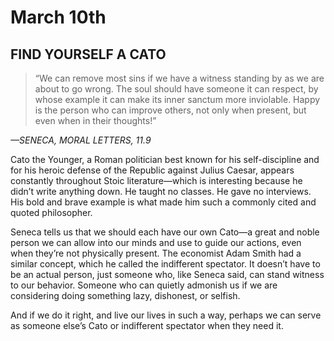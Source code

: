 # March 10th
## FIND YOURSELF A CATO

> “We can remove most sins if we have a witness standing by as we are about to go wrong. The soul should have someone it can respect, by whose example it can make its inner sanctum more inviolable. Happy is the person who can improve others, not only when present, but even when in their thoughts!”

*—SENECA, MORAL LETTERS, 11.9*

Cato the Younger, a Roman politician best known for his self-discipline and for his heroic defense of the Republic against Julius Caesar, appears constantly throughout Stoic literature—which is interesting because he didn’t write anything down. He taught no classes. He gave no interviews. His bold and brave example is what made him such a commonly cited and quoted philosopher.

Seneca tells us that we should each have our own Cato—a great and noble person we can allow into our minds and use to guide our actions, even when they’re not physically present. The economist Adam Smith had a similar concept, which he called the indifferent spectator. It doesn’t have to be an actual person, just someone who, like Seneca said, can stand witness to our behavior. Someone who can quietly admonish us if we are considering doing something lazy, dishonest, or selfish.

And if we do it right, and live our lives in such a way, perhaps we can serve as someone else’s Cato or indifferent spectator when they need it.

